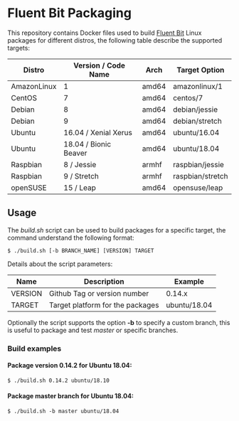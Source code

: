 # Fluent Bit Packaging

This repository contains Docker files used to build [Fluent Bit](http://fluentbit.io) Linux packages for different distros, the following table describe the supported targets:

| Distro       |   Version / Code Name   | Arch   | Target Option           |
|--------------|-------------------------|--------|-------------------------|
| AmazonLinux  |   1                     | amd64  | amazonlinux/1           |
| CentOS       |   7                     | amd64  | centos/7                |
| Debian       |   8                     | amd64  | debian/jessie           |
| Debian       |   9                     | amd64  | debian/stretch          |
| Ubuntu       |   16.04 / Xenial Xerus  | amd64  | ubuntu/16.04            |
| Ubuntu       |   18.04 / Bionic Beaver | amd64  | ubuntu/18.04            |
| Raspbian     |   8 / Jessie            | armhf  | raspbian/jessie         |
| Raspbian     |   9 / Stretch           | armhf  | raspbian/stretch        |
| openSUSE     |   15 / Leap             | amd64  | opensuse/leap           |

## Usage

The _build.sh_ script can be used to build packages for a specific target, the command understand the following format:

```
$ ./build.sh [-b BRANCH_NAME] [VERSION] TARGET
```

Details about the script parameters:

| Name        | Description                  | Example                |
|-------------|------------------------------|------------------------|
| VERSION     | Github Tag or version number | 0.14.x                 |
| TARGET      | Target platform for the packages | ubuntu/18.04       |

Optionally the script supports the option __-b__ to specify a custom branch, this is useful to package and test _master_ or specific branches.

### Build examples

#### Package version 0.14.2 for Ubuntu 18.04:

```
$ ./build.sh 0.14.2 ubuntu/18.10
```

#### Package master branch for Ubuntu 18.04:

```
$ ./build.sh -b master ubuntu/18.04
```
